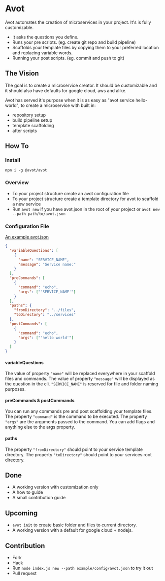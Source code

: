 # Avot

Avot automates the creation of microservices in your project. It's is fully customizable.

- It asks the questions you define.
- Runs your pre scripts. (eg. create git repo and build pipeline)
- Scaffolds your template files by copying them to your preferred location and replacing variable words.
- Running your post scripts. (eg. commit and push to git)

## The Vision

The goal is to create a microservice creator. It should be customizable and it should also have defaults for google cloud, aws and alike.

Avot has served it's purpose when it is as easy as "avot service hello-world", to create a microservice with built in:

- repository setup
- build pipeline setup
- template scaffolding
- after scripts

## How To

### Install

`npm i -g @avot/avot`

### Overview

- To your project structure create an avot configuration file
- To your project structure create a template directory for avot to scaffold a new service
- Run `avot new` if you have avot.json in the root of your project or `avot new --path path/to/avot.json`

### Configuration File

[An example avot.json](./example/config/avot.json)

```json
{
  "variableQuestions": [
    {
      "name": "SERVICE_NAME",
      "message": "Service name:"
    }
  ],
  "preCommands": [
    {
      "command": "echo",
      "args": ["'SERVICE_NAME'"]
    }
  ],
  "paths": {
    "fromDirectory": "../files",
    "toDirectory": "../services"
  },
  "postCommands": [
    {
      "command": "echo",
      "args": ["'hello world'"]
    }
  ]
}
```

#### variableQuestions

The value of property `"name"` will be replaced everywhere in your scaffold files and commands. The value of property `"message"` will be displayed as the question in the cli. `"SERVICE_NAME"` is reserved for file and folder naming purposes.

#### preCommands & postCommands

You can run any commands pre and post scaffolding your template files. The property `"command"` is the command to be executed. The property `"args"` are the arguments passed to the command. You can add flags and anything else to the args property.

#### paths

The property `"fromDirectory"` should point to your service template directory. The property `"toDirectory"` should point to your services root directory.

## Done

- A working version with customization only
- A how to guide
- A small contribution guide

## Upcoming

- `avot init` to create basic folder and files to current directory.
- A working version with a default for google cloud + nodejs.

## Contribution

- Fork
- Hack
- Run `node index.js new --path example/config/avot.json` to try it out
- Pull request
